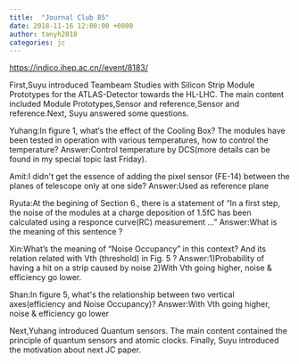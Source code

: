 ```yaml
---
title:  "Journal Club 85"
date: 2018-11-16 12:00:00 +0800
author: tanyh2018
categories: jc
---
```


<https://indico.ihep.ac.cn//event/8183/>

First,Suyu introduced Teambeam Studies with Silicon Strip Module Prototypes for the ATLAS-Detector towards the HL-LHC. The main content included Module Prototypes,Sensor and reference,Sensor and reference.Next, Suyu answered some questions.

Yuhang:In figure 1, what‘s the effect of the Cooling Box? The modules have been tested in operation with various temperatures, how to control
the temperature?
Answer:Control temperature by DCS(more details can be found in my special topic last Friday).

Amit:I didn't get the essence of adding the pixel sensor (FE-14) between the planes of telescope only at one side?
Answer:Used as reference plane

Ryuta:At the begining of Section 6., there is a statement of “In a first step, the noise of the modules at a charge deposition of 1.5fC has been
calculated using a responce curve(RC) measurement ...”
Answer:What is the meaning of this sentence ?

Xin:What’s the meaning of “Noise Occupancy” in this context? And its relation related with Vth (threshold) in Fig. 5 ?
Answer:1)Probability of having a hit on a strip caused by noise 2)With Vth going higher, noise & efficiency go lower.

Shan:In figure 5, what's the relationship between two vertical axes(efficiency and Noise Occupancy)?
Answer:With Vth going higher, noise & efficiency go lower

Next,Yuhang introduced Quantum sensors. The main content contained the principle of quantum sensors and atomic clocks. Finally, Suyu introduced the motivation about next JC paper.
